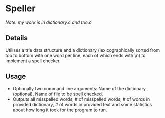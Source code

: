 # Speller

<em>Note: my work is in dictionary.c and trie.c</em>

<h2>Details</h2>
<p>Utilises a trie data structure and a dictionary (lexicographically sorted from top to bottom with one word per line, each of which ends with \n) to implement a spell checker.</p>

<h2>Usage</h2>
<ul>
  <li>Optionally two command line arguments: Name of the dictionary (optional), Name of file to be spell checked.</li>
  <li>Outputs all misspelled words, # of misspelled words, # of words in provided dictionary, # of words in provided text and some statistics about how long it took for the program to run.</li>
</ul>
